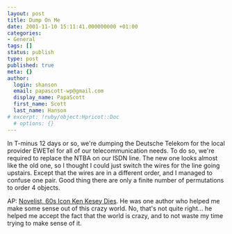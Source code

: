 ```yaml
---
layout: post
title: Dump On Me
date: 2001-11-10 15:11:41.000000000 +01:00
categories:
- General
tags: []
status: publish
type: post
published: true
meta: {}
author:
  login: shanson
  email: papascott-wp@gmail.com
  display_name: PapaScott
  first_name: Scott
  last_name: Hanson
# excerpt: !ruby/object:Hpricot::Doc
  # options: {}
---
```

<p>In T-minus 12 days or so, we're dumping the Deutsche Telekom for the local provider EWETel for all of our telecommunication needs. To do so, we're required to replace the NTBA on our ISDN line. The new one looks almost like the old one, so I thought I could just switch the wires for the line going upstairs. Except that the wires are in a different order, and I managed to confuse one pair. Good thing there are only a finite number of permutations to order 4 objects. </p>
<p>AP: <a href="http://news.excite.com/news/ap/011110/11/obit-kesey">Novelist, 60s Icon Ken Kesey Dies</a>. He was one author who helped me make some sense out of this crazy world. No, that's not quite right... he helped me accept the fact that the world is crazy, and to not waste my time trying to make sense of it.</p>
